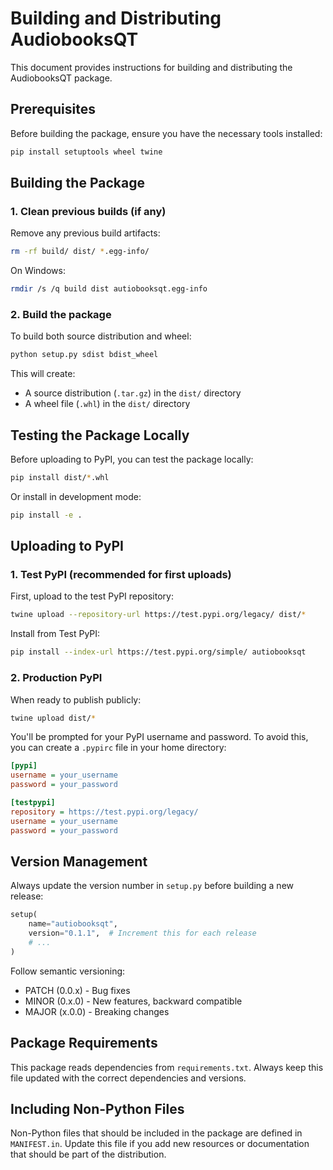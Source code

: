 # Building and Distributing AudiobooksQT

This document provides instructions for building and distributing the AudiobooksQT package.

## Prerequisites

Before building the package, ensure you have the necessary tools installed:

```bash
pip install setuptools wheel twine
```

## Building the Package

### 1. Clean previous builds (if any)

Remove any previous build artifacts:

```bash
rm -rf build/ dist/ *.egg-info/
```

On Windows:

```bash
rmdir /s /q build dist autiobooksqt.egg-info
```

### 2. Build the package

To build both source distribution and wheel:

```bash
python setup.py sdist bdist_wheel
```

This will create:
- A source distribution (`.tar.gz`) in the `dist/` directory
- A wheel file (`.whl`) in the `dist/` directory

## Testing the Package Locally

Before uploading to PyPI, you can test the package locally:

```bash
pip install dist/*.whl
```

Or install in development mode:

```bash
pip install -e .
```

## Uploading to PyPI

### 1. Test PyPI (recommended for first uploads)

First, upload to the test PyPI repository:

```bash
twine upload --repository-url https://test.pypi.org/legacy/ dist/*
```

Install from Test PyPI:

```bash
pip install --index-url https://test.pypi.org/simple/ autiobooksqt
```

### 2. Production PyPI

When ready to publish publicly:

```bash
twine upload dist/*
```

You'll be prompted for your PyPI username and password. To avoid this, you can create a `.pypirc` file in your home directory:

```ini
[pypi]
username = your_username
password = your_password

[testpypi]
repository = https://test.pypi.org/legacy/
username = your_username
password = your_password
```

## Version Management

Always update the version number in `setup.py` before building a new release:

```python
setup(
    name="autiobooksqt",
    version="0.1.1",  # Increment this for each release
    # ...
)
```

Follow semantic versioning:
- PATCH (0.0.x) - Bug fixes
- MINOR (0.x.0) - New features, backward compatible
- MAJOR (x.0.0) - Breaking changes

## Package Requirements

This package reads dependencies from `requirements.txt`. Always keep this file updated with the correct dependencies and versions.

## Including Non-Python Files

Non-Python files that should be included in the package are defined in `MANIFEST.in`. Update this file if you add new resources or documentation that should be part of the distribution.